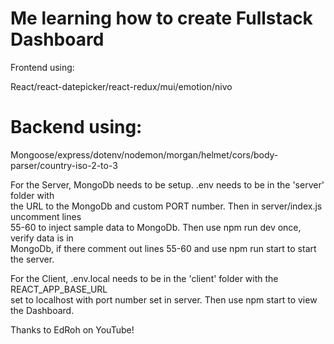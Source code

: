 # Me learning how to create Fullstack Dashboard

Frontend using:

React/react-datepicker/react-redux/mui/emotion/nivo

# Backend using:

Mongoose/express/dotenv/nodemon/morgan/helmet/cors/body-parser/country-iso-2-to-3

For the Server, MongoDb needs to be setup. .env needs to be in the 'server' folder with  
the URL to the MongoDb and custom PORT number. Then in server/index.js uncomment lines  
55-60 to inject sample data to MongoDb. Then use npm run dev once, verify data is in  
MongoDb, if there comment out lines 55-60 and use npm run start to start the server.

For the Client, .env.local needs to be in the 'client' folder with the REACT_APP_BASE_URL  
set to localhost with port number set in server. Then use npm start to view the Dashboard.

Thanks to EdRoh on YouTube!
